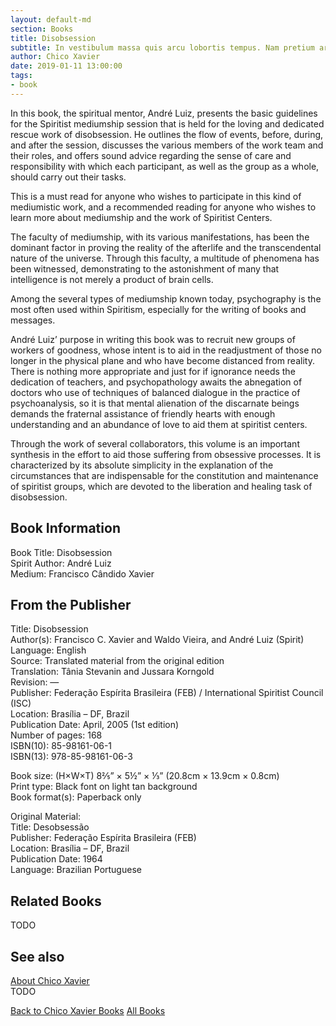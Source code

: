```yaml
---
layout: default-md
section: Books
title: Disobsession
subtitle: In vestibulum massa quis arcu lobortis tempus. Nam pretium arcu in odio vulputate luctus.
author: Chico Xavier
date: 2019-01-11 13:00:00
tags: 
- book
---
```


In this book, the spiritual mentor, André Luiz, presents the basic guidelines for the Spiritist mediumship session that is held for the loving and dedicated rescue work of disobsession.  He outlines the flow of events, before, during, and after the session, discusses the various members of the work team and their roles, and offers sound advice regarding the sense of care and responsibility with which each participant, as well as the group as a whole, should carry out their tasks.

This is a must read for anyone who wishes to participate in this kind of mediumistic work, and a recommended reading for anyone who wishes to learn more about mediumship and the work of Spiritist Centers.

The faculty of mediumship, with its various manifestations, has been the dominant factor in proving the reality of the afterlife and the transcendental nature of the universe. Through this faculty, a multitude of phenomena has been witnessed, demonstrating to the astonishment of many that intelligence is not merely a product of brain cells.

Among the several types of mediumship known today, psychography is the most often used within Spiritism, especially for the writing of books and messages.

André Luiz’ purpose in writing this book was to recruit new groups of workers of goodness, whose intent is to aid in the readjustment of those no longer in the physical plane and who have become distanced from reality. There is nothing more appropriate and just for if ignorance needs the dedication of teachers, and psychopathology awaits the abnegation of doctors who use of techniques of balanced dialogue in the practice of psychoanalysis, so it is that mental alienation of the discarnate beings demands the fraternal assistance of friendly hearts with enough understanding and an abundance of love to aid them at spiritist centers.

Through the work of several collaborators, this volume is an important synthesis in the effort to aid those suffering from obsessive processes. It is characterized by its absolute simplicity in the explanation of the circumstances that are indispensable for the constitution and maintenance of spiritist groups, which are devoted to the liberation and healing task of disobsession.

## Book Information
Book Title: Disobsession  
Spirit Author: André Luiz  
Medium: Francisco Cândido Xavier   

## From the Publisher
Title: 	Disobsession  
Author(s): 	Francisco C. Xavier and Waldo Vieira, and André Luiz (Spirit)  
Language: 	English  
Source: 	Translated material from the original edition  
Translation: 	Tânia Stevanin and Jussara Korngold  
Revision: 	—  
Publisher: 	Federação Espírita Brasileira (FEB) / International Spiritist Council (ISC)  
Location: 	Brasília – DF, Brazil  
Publication Date: 	April, 2005 (1st edition)  
Number of pages: 	168  
ISBN(10): 	85-98161-06-1  
ISBN(13): 	978-85-98161-06-3  
  
Book size: (H×W×T) 	8⅖” × 5½” × ⅓” (20.8cm × 13.9cm × 0.8cm)  
Print type: 	Black font on light tan background  
Book format(s): 	Paperback only  
  
Original Material: 	  
Title: 	Desobsessão  
Publisher: 	Federação Espírita Brasileira (FEB)  
Location: 	Brasília – DF, Brazil  
Publication Date: 	1964  
Language: 	Brazilian Portuguese  

## Related Books
TODO

## See also
[About Chico Xavier](/profile/chico-xavier)  
TODO


<a href="/books/chico-xavier" class="button">Back to Chico Xavier Books</a>
<a href="/books" class="button">All Books</a>

